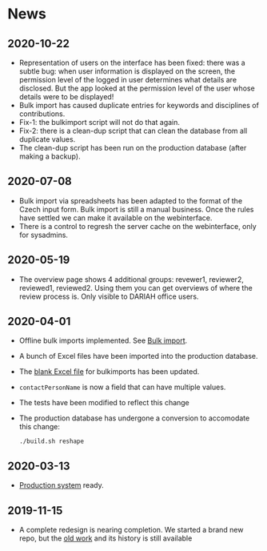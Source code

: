 # News

## 2020-10-22

* Representation of users on the interface has been fixed: there was a subtle bug:
  when user information is displayed on the screen, the permission level of the logged in user
  determines what details are disclosed. But the app looked at the permission level of the user
  whose details were to be displayed!
* Bulk import has caused duplicate entries for keywords and disciplines of contributions.
* Fix-1: the bulkimport script will not do that again.
* Fix-2: there is a clean-dup script that can clean the database from all duplicate values.
* The clean-dup script has been run on the production database
  (after making a backup).

## 2020-07-08

*   Bulk import via spreadsheets has been adapted to the format of the Czech
    input form. Bulk import is still a manual business. Once the rules have settled
    we can make it available on the webinterface.
*   There is a control to regresh the server cache on the webinterface, only for sysadmins.

## 2020-05-19

*   The overview page shows 4 additional groups: revewer1, reviewer2, reviewed1, reviewed2.
    Using them you can get overviews of where the review process is.
    Only visible to DARIAH office users.

## 2020-04-01

*   Offline bulk imports implemented. See [Bulk import](Workings/Bulk.md).
*   A bunch of Excel files have been imported into the production database.
*   The
    [blank Excel file]({{repBase}}/import/CCYYYYcreator@dariah.eu.xlsx)
    for bulkimports has been updated.
*   `contactPersonName` is now a field that can have multiple values.
*   The tests have been modified to reflect this change
*   The production database has undergone a conversion to accomodate this change:

    `./build.sh reshape`


## 2020-03-13

*   [Production system]({{liveBase}}) ready.

## 2019-11-15

*   A complete redesign is nearing completion.
    We started a brand new repo, but the
    [old work]({{repoHistoryUrl}})
    and its history is still available
